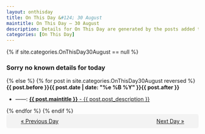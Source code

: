 ```yaml
---
layout: onthisday
title: On This Day &#124; 30 August
maintitle: On This Day — 30 August
description: Details for On This Day are generated by the posts added to the website so the content is subject to changes/updates over time.
categories: [On This Day]
---
```


{% if site.categories.OnThisDay30August == null %}
<h3>Sorry no known details for today</h3>
{% else %}
{% for post in site.categories.OnThisDay30August reversed %}
<strong>{{ post.before }}{{ post.date | date: "%e %B %Y" }}{{ post.after }}</strong>
<ul>
<li> ——: <a class="{{ post.class }}" href="{{ post.url }}"><strong>{{ post.maintitle }}</strong> - {{ post.post_description }}</a></li>
</ul>
{% endfor %}
{% endif %}

<div style="background-color: #f3f3f3; padding: 10px; border-radius: 5px; text-align: center; display: flex; justify-content: space-evenly;">
<a href="/onthisday/08/08-29">« Previous Day</a>
<span style="visibility:hidden;">[ Visit Leap Year February 29 ]</span>
<a href="/onthisday/08/08-31">Next Day »</a>
</div>
